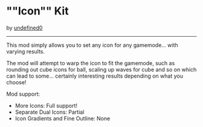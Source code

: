 # ""Icon"" Kit
by [undefined0](user:13351341)

---

This mod simply allows you to set any icon for any gamemode... with varying results.


The mod will attempt to warp the icon to fit the gamemode, such as rounding out
cube icons for ball, scaling up waves for cube and so on which can lead to some...
certainly interesting results depending on what you choose!


Mod support:
- More Icons: Full support!
- Separate Dual Icons: Partial
- Icon Gradients and Fine Outline: None
